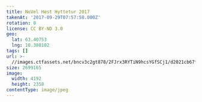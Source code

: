 ```yaml
---
title: NoVel Høst Hyttetur 2017
takenAt: '2017-09-29T07:57:58.000Z'
rotation: 0
license: CC BY-ND 3.0
geo:
  lat: 63.40753
  lng: 10.380102
tags: []
url: >-
  //images.ctfassets.net/bncv3c2gt878/2FJrx3RYTiN9hcsYGfSCj1/d2021cb67f2e9e8d4e106ec80c09e41a/novel-hst-hyttetur-2017_37179572670_o
size: 2699165
image:
  width: 4192
  height: 2358
contentType: image/jpeg
---
```


